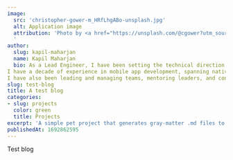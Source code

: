 ```yaml
---
image:
  src: 'christopher-gower-m_HRfLhgABo-unsplash.jpg'
  alt: Application image
  attribution: 'Photo by <a href="https://unsplash.com/@cgower?utm_source=unsplash&utm_medium=referral&utm_content=creditCopyText">Christopher Gower</a> on <a href="https://unsplash.com/photos/m_HRfLhgABo?utm_source=unsplash&utm_medium=referral&utm_content=creditCopyText">Unsplash</a>
  '
author:
  slug: kapil-maharjan
  name: Kapil Maharjan
  bio: As a Lead Engineer, I have been setting the technical direction, driving innovation, and overseeing multiple teams for over seven months.
I have a decade of experience in mobile app development, spanning native and cross-platform frameworks, such as Android, iOS, Flutter, and React Native.
I have also been leading and managing teams, mentoring leaders, and contributing to open source projects.
slug: test-blog
title: A test blog
categories:
- slug: projects
  color: green
  title: Projects
excerpt: 'A simple pet project that generates gray-matter .md files to plug into a jamstack web app. '
publishedAt: 1692862595
---
```


Test blog
